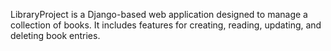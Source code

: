 LibraryProject is a Django-based web application designed to manage a collection of books. It includes features for creating, reading, updating, and deleting book entries.
